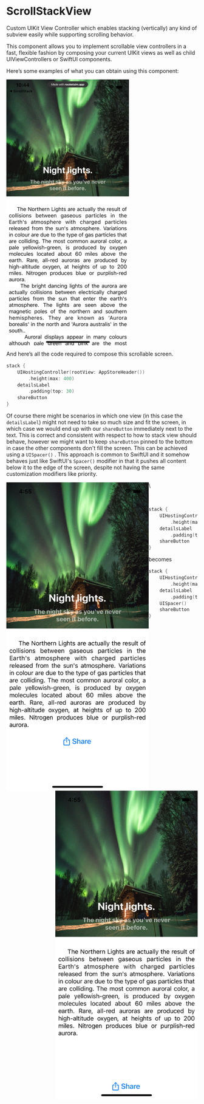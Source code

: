 # ScrollStackView
 Custom UIKit View Controller which enables stacking (vertically) any kind of subview easily while supporting scrolling behavior.

This component allows you to implement scrollable view controllers in a fast, flexible fashion by composing your current UIKit views as well as child UIViewControllers or SwiftUI components.

Here’s some examples of what you can obtain using this component:

<img align="center" src="https://github.com/VladIacobIonut/ScrollStackView/blob/main/Assets/scroll_1.gif"/>

And here’s all the code required to compose this scrollable screen. 

```swift
stack {
    UIHostingController(rootView: AppStoreHeader())
        .height(max: 400)
    detailsLabel
        .padding(top: 30)
    shareButton
}
```

Of course there might be scenarios in which one view (in this case the ```detailsLabel```) might not need to take so much size and fit the screen, in which case we would end up with our ```shareButton```  immediately next to the text. This is correct and consistent with respect to how to stack view should behave, however we might want to keep ```shareButton``` pinned to the bottom in case the other components don't fill the screen. This can be achieved using a ```UISpacer()``` . This approach is common to SwiftUI and it somehow behaves just like SwiftUI's ```Spacer()``` modifier in that it pushes all content below it to the edge of the screen, despite not having the same customization modifiers like priority.

<p align="center">
<img align="left" src="https://github.com/VladIacobIonut/ScrollStackView/blob/main/Assets/woutspacer.png" width = "375" height = "812"/>

<img align="right" src="https://github.com/VladIacobIonut/ScrollStackView/blob/main/Assets/wspacer.png" width = "375" height = "812"/>\

</p>

</br>


```swift
stack {
    UIHostingController(rootView: AppStoreHeader())
        .height(max: 400)
    detailsLabel
        .padding(top: 30)
    shareButton
}
```
becomes

```swift
stack {
    UIHostingController(rootView: AppStoreHeader())
        .height(max: 400)
    detailsLabel
        .padding(top: 30)
    UISpacer()
    shareButton
}
```
